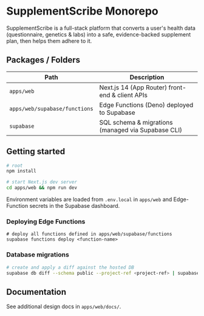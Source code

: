 # SupplementScribe Monorepo

SupplementScribe is a full-stack platform that converts a user's health data (questionnaire, genetics & labs) into a safe, evidence-backed supplement plan, then helps them adhere to it.

## Packages / Folders

| Path | Description |
|------|-------------|
| `apps/web` | Next.js 14 (App Router) front-end & client APIs |
| `apps/web/supabase/functions` | Edge Functions (Deno) deployed to Supabase |
| `supabase` | SQL schema & migrations (managed via Supabase CLI) |

## Getting started

```bash
# root
npm install

# start Next.js dev server
cd apps/web && npm run dev
```

Environment variables are loaded from `.env.local` in `apps/web` and Edge-Function secrets in the Supabase dashboard.

### Deploying Edge Functions

```
# deploy all functions defined in apps/web/supabase/functions
supabase functions deploy <function-name>
```

### Database migrations

```bash
# create and apply a diff against the hosted DB
supabase db diff --schema public --project-ref <project-ref> | supabase db push
```

## Documentation

See additional design docs in `apps/web/docs/`. 